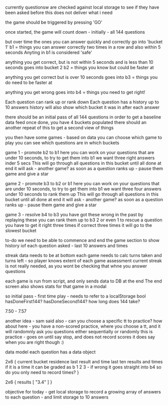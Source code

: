 
currently questionsw are checked against local storage to see if they have been asked before 
this does not deliver what i need

the game should be triggered by pressing 'GO'

once started, the game will count down - initially - all 144 questions 

but over time the ones you can answer quickly and correctly go into 'bucket 1'
b1 = things you can answer correctly two times in a row and also within 5 seconds 
Anyting in b1 is considered 'safe'

anything you get correct, but is not within 5 seconds and is less than 10 seconds goes into bucket 2 
b2 = things you know but could be faster at 

anything you get correct but is over 10 seconds goes into b3 = things you do need to be faster at 

anything you get wrong goes into b4 = things you need to get right!

Each question can rank up or rank down
Each question has a history up to 10 answers 
history will also show which bucket it was in after each answer 

there should be an initial pass of all 144 questions in order to get a baseline data feed 
once done, you have 4 buckets populated 
there should an another repeat of this to get a second view of things 

you then have some games - based on data
you can choose which game to play
you can see which questions are in which buckets 
 

game 1 - promote b2 to b1
here you can work on your questions that are under 10 seconds, to try to get them into b1 
we want three right answers inder 5 secs
This will go through all questions in this bucket until all done
at end it will ask - another game?
as soon as a question ranks up - pause them game and give a star

game 2 - promote b3 to b2 or b1
here you can work on your questions that are under 10 seconds, to try to get them into b1 
we want three four answers under 10 seconds to rank them up
This will go through all questions in this bucket until all done
at end it will ask - another game?
as soon as a question ranks up - pause them game and give a star

game 3 - resolve b4 to b3 
you have got these wrong in the past 
by replaying these you can rank them up to b3 2 or even 1 
to rescue a question you have to get it right three times 
if correct three times it will go to the slowest bucket 



to-do
we need to be able to commence and end the game 
section to show history iof each question asked - last 10 answers and times 

streak data needs to be at bottom
each game needs to calc turns taken and turns left - so player knows extent of each game assessment 
current streak is not really needed, as you wont be checking that whne you answer questions

each game is run from script, and only sends data to DB at the end
The end screen also shows stats for that game in a modal

so initial pass - first time play - needs to refer to a localStorage bool
hasDoneFirst144?
hasDoneSecond144?
how long does 144 take?

7.50 - 7.57

another idea - sam said also - can you choose a specific tt to practice?
how about here - you have a non-scored practice, where you choose a tt, and it will 
randomnly ask you questions either sequentially or randomly
this is practice - goes on until say stop, and does not record scores
it does say when you are right though :)



data model
each question has a data object 

2x6 {
  current bucket residence
  last result and time
  last ten results and times
  if it is a time it can be graded as b 1 2 3 - if wrong it goes straight into b4 
  so do you only need to record times?
}

2x6 {
  results [
    "3.4"
    ]
}


objective for today - get local storage to record a growing array of answers to each question - and limit storage to 10 answers 





